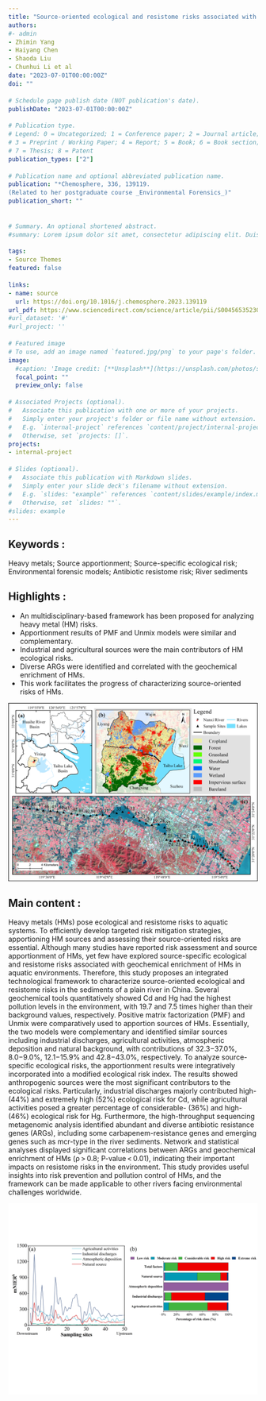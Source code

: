 ```yaml
---
title: "Source-oriented ecological and resistome risks associated with geochemical enrichment of heavy metals in river sediments"
authors:
#- admin
- Zhimin Yang
- Haiyang Chen 
- Shaoda Liu
- Chunhui Li et al
date: "2023-07-01T00:00:00Z"
doi: ""

# Schedule page publish date (NOT publication's date).
publishDate: "2023-07-01T00:00:00Z"

# Publication type.
# Legend: 0 = Uncategorized; 1 = Conference paper; 2 = Journal article;
# 3 = Preprint / Working Paper; 4 = Report; 5 = Book; 6 = Book section;
# 7 = Thesis; 8 = Patent
publication_types: ["2"]

# Publication name and optional abbreviated publication name.
publication: "*Chemosphere, 336, 139119.
(Related to her postgraduate course _Environmental Forensics_)"
publication_short: "" 


# Summary. An optional shortened abstract.
#summary: Lorem ipsum dolor sit amet, consectetur adipiscing elit. Duis posuere tellus ac convallis placerat. Proin tincidunt magna sed ex sollicitudin #condimentum.

tags:
- Source Themes
featured: false

links:
- name: source
  url: https://doi.org/10.1016/j.chemosphere.2023.139119
url_pdf: https://www.sciencedirect.com/science/article/pii/S0045653523013863/pdf
#url_dataset: '#'
#url_project: ''

# Featured image
# To use, add an image named `featured.jpg/png` to your page's folder. 
image:
  #caption: 'Image credit: [**Unsplash**](https://unsplash.com/photos/s9CC2SKySJM)'
  focal_point: ""
  preview_only: false

# Associated Projects (optional).
#   Associate this publication with one or more of your projects.
#   Simply enter your project's folder or file name without extension.
#   E.g. `internal-project` references `content/project/internal-project/index.md`.
#   Otherwise, set `projects: []`.
projects:
- internal-project

# Slides (optional).
#   Associate this publication with Markdown slides.
#   Simply enter your slide deck's filename without extension.
#   E.g. `slides: "example"` references `content/slides/example/index.md`.
#   Otherwise, set `slides: ""`.
#slides: example
---
```



## Keywords :
Heavy metals; Source apportionment; Source-specific ecological risk; Environmental forensic models; Antibiotic resistome risk; River sediments

## Highlights :
- An multidisciplinary-based framework has been proposed for analyzing heavy metal (HM) risks.
- Apportionment results of PMF and Unmix models were similar and complementary.
- Industrial and agricultural sources were the main contributors of HM ecological risks.
- Diverse ARGs were identified and correlated with the geochemical enrichment of HMs.
- This work facilitates the progress of characterizing source-oriented risks of HMs.

![png](./index_2_0.png)

## Main content :
Heavy metals (HMs) pose ecological and resistome risks to aquatic systems. To efficiently develop targeted risk mitigation strategies, apportioning HM sources and assessing their source-oriented risks are essential. Although many studies have reported risk assessment and source apportionment of HMs, yet few have explored source-specific ecological and resistome risks associated with geochemical enrichment of HMs in aquatic environments. Therefore, this study proposes an integrated technological framework to characterize source-oriented ecological and resistome risks in the sediments of a plain river in China. Several geochemical tools quantitatively showed Cd and Hg had the highest pollution levels in the environment, with 19.7 and 7.5 times higher than their background values, respectively. Positive matrix factorization (PMF) and Unmix were comparatively used to apportion sources of HMs. Essentially, the two models were complementary and identified similar sources including industrial discharges, agricultural activities, atmospheric deposition and natural background, with contributions of 32.3−37.0%, 8.0−9.0%, 12.1−15.9% and 42.8−43.0%, respectively. To analyze source-specific ecological risks, the apportionment results were integratively incorporated into a modified ecological risk index. The results showed anthropogenic sources were the most significant contributors to the ecological risks. Particularly, industrial discharges majorly contributed high- (44%) and extremely high (52%) ecological risk for Cd, while agricultural activities posed a greater percentage of considerable- (36%) and high- (46%) ecological risk for Hg. Furthermore, the high-throughput sequencing metagenomic analysis identified abundant and diverse antibiotic resistance genes (ARGs), including some carbapenem-resistance genes and emerging genes such as mcr-type in the river sediments. Network and statistical analyses displayed significant correlations between ARGs and geochemical enrichment of HMs (ρ > 0.8; P-value < 0.01), indicating their important impacts on resistome risks in the environment. This study provides useful insights into risk prevention and pollution control of HMs, and the framework can be made applicable to other rivers facing environmental challenges worldwide.

![png](./index_1_0.png)

